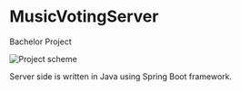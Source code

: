 # MusicVotingServer
Bachelor Project

![Project scheme](https://i.ibb.co/VByqpqB/info.jpg)

Server side is written in Java using Spring Boot framework.
